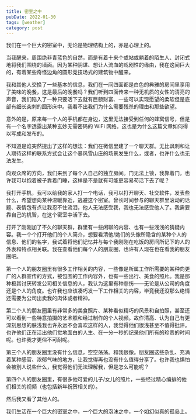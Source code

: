 ```yaml
---
title: 密室之中
pubDate: 2022-01-30
tags: [weather]
category: post
---
```


我们在一个巨大的密室中，无论是物理结构上的，亦是心理上的。

当我醒来，周围绝非青蓝色的自然，而是有着十来个或站或躺着的陌生人、封闭式地将我们围绕的墙面。因为某种阴谋、想让人流血的戏剧性的缘由，我在这间巨大的，有着某些奇怪边角的圆形竞技场式的建筑物中醒来。

我和其他人交换了一些基本的信息，我们在一间四面都是白色的典雅的房间里享用了美味的晚餐，这是最后的晚餐吗？我们听到四面传来一种无机质的女性的清亮的声音，我们陷入了一种只要活下去就有巨额财富、一些可以实现愿望的柔软但是底部有细长突刺的圆形床中。我看不出我们为什么需要残杀的理由和那些欲望。

意外的是，原来每一个人的手机都在身边，这里无法接受到任何的蜂窝信号，但是有一个名字透露出某种玄妙无需密码的 WiFi 网络。这也是为什么这篇文章如何得以写成和发布的。

不知道是谁突然提出了这样的想法：我们在微信里建了一个聊天群。无比讽刺和让人期待这样的联系方式会让这个暴风雪山庄的场景发生什么，或者，也许什么也无法发生。

向观众席的方向，我们来到了每个人自己的独立房间。门无法上锁，我靠着门，也许我可以抱着被子靠着门睡，这样是不是就有可能更容易苟活下去了呢？

我打开手机，我可以给我的家人打一个电话，我可以打开聊天、社交软件，发表些什么，希望想向某种温暖靠近，逃避这个密室。曾长时间参与的聊天群里滚动的话题、表情包有点让我忍不住流泪，他人无法感受我，我也无法感受他人了。我需要靠自己的机智，在这个密室中活下去。

打开了刚刚加了不久的聊天群，群里有一些闲聊的内容、也有一些浅浅的猜疑内容。我一个个打开他们的个人简介，想要看清他/她们的头像所隐含的某种个人的信息、他们的名字，我试着将他们记忆并与每个我刚刚在吃饭的房间所记下的人的外表和特点相关联。我在查看他们每个人的朋友圈，也许有人现在也在看我的朋友圈吧。

第一个人的朋友圈里有很多工作相关的内容，一些像是所属工作所需要的某种向更广的人群宣传的方式，被包围的工作内容外，也有一些出行、美食的照片。我是那种极其讨厌转发公司相关信息的人，我认为这里有种悲伤——无论是从公司的角度还是个人的角度。也许我也应该凑巧发一下工作相关的内容，毕竟我还没那么绝情还需要为公司出卖我的肉体或者精神。

第二个人的朋友圈里有非常多的美食照片、某种看似精巧的风景和自拍照，甚至还可以看到一些特意拍摄的艺术照和经过制作的个人视频。故作清高、认为自己有更深刻思想的肤浅我也许永远不会喜欢这样的人，我觉得他们很浅甚至不值得批评。也许他们正在活出他们觉地面白的人生、在一分一秒的纪录他们所有的珍贵的时间呢。也许我才更俗不可耐呢。

第三个人的朋友圈里没有什么信息，空空荡荡。和我很像。朋友圈这些杂乱、充满着某种感官、浓郁气味的地方，让我觉得再也没有什么值得分享了。也许我也惧怕会被别人说些什么，我觉得他们无法理解我，但是怎么可能呢？

第四个人的朋友圈里，有很多他可爱的儿子/女儿的照片，一些经过精心编排的他们相关的视频（也包括新年祝贺相关的）。

然后我又看了其他人的。

我们生活在一个巨大的密室之中，一个巨大的泡沫之中，一个如幻似真的孤岛上。
